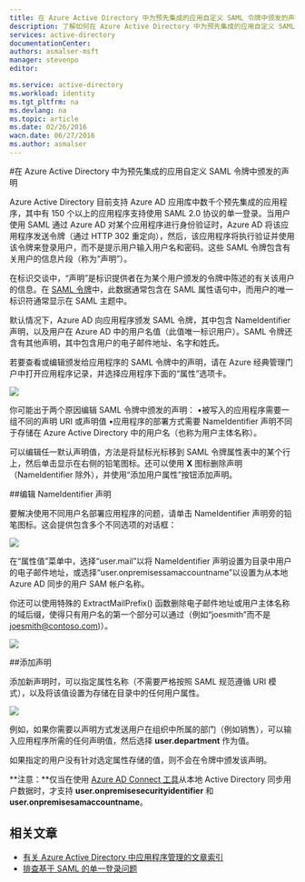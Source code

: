 ```yaml
---
title: 在 Azure Active Directory 中为预先集成的应用自定义 SAML 令牌中颁发的声明 | Azure
description: 了解如何在 Azure Active Directory 中为预先集成的应用自定义 SAML 令牌中颁发的声明
services: active-directory
documentationCenter: 
authors: asmalser-msft
manager: stevenpo
editor: 

ms.service: active-directory
ms.workload: identity
ms.tgt_pltfrm: na
ms.devlang: na
ms.topic: article
ms.date: 02/26/2016
wacn.date: 06/27/2016
ms.author: asmalser
---
```


#在 Azure Active Directory 中为预先集成的应用自定义 SAML 令牌中颁发的声明

Azure Active Directory 目前支持 Azure AD 应用库中数千个预先集成的应用程序，其中有 150 个以上的应用程序支持使用 SAML 2.0 协议的单一登录。当用户使用 SAML 通过 Azure AD 对某个应用程序进行身份验证时，Azure AD 将该应用程序发送令牌（通过 HTTP 302 重定向），然后，该应用程序将执行验证并使用该令牌来登录用户，而不是提示用户输入用户名和密码。这些 SAML 令牌包含有关用户的信息片段（称为“声明”）。

在标识交谈中，“声明”是标识提供者在为某个用户颁发的令牌中陈述的有关该用户的信息。在 [SAML 令牌](http://en.wikipedia.org/wiki/SAML_2.0)中，此数据通常包含在 SAML 属性语句中，而用户的唯一标识符通常显示在 SAML 主题中。

默认情况下，Azure AD 向应用程序颁发 SAML 令牌，其中包含 NameIdentifier 声明，以及用户在 Azure AD 中的用户名值（此值唯一标识用户）。SAML 令牌还含有其他声明，其中包含用户的电子邮件地址、名字和姓氏。

若要查看或编辑颁发给应用程序的 SAML 令牌中的声明，请在 Azure 经典管理门户中打开应用程序记录，并选择应用程序下面的“属性”选项卡。

![][1]

你可能出于两个原因编辑 SAML 令牌中颁发的声明：
•被写入的应用程序需要一组不同的声明 URI 或声明值 
•应用程序的部署方式需要 NameIdentifier 声明不同于存储在 Azure Active Directory 中的用户名（也称为用户主体名称）。

可以编辑任一默认声明值，方法是将鼠标光标移到 SAML 令牌属性表中的某个行上，然后单击显示在右侧的铅笔图标。还可以使用 **X** 图标删除声明（NameIdentifier 除外），并使用“添加用户属性”按钮添加声明。

##编辑 NameIdentifier 声明

要解决使用不同用户名部署应用程序的问题，请单击 NameIdentifier 声明旁的铅笔图标。这会提供包含多个不同选项的对话框：

![][2]

在“属性值”菜单中，选择“user.mail”以将 NameIdentifier 声明设置为目录中用户的电子邮件地址，或选择“user.onpremisessamaccountname”以设置为从本地 Azure AD 同步的用户 SAM 帐户名称。

你还可以使用特殊的 ExtractMailPrefix() 函数删除电子邮件地址或用户主体名称的域后缀，使得只有用户名的第一个部分可以通过（例如“joesmith”而不是 joesmith@contoso.com)）。

![][3]

##添加声明

添加新声明时，可以指定属性名称（不需要严格按照 SAML 规范遵循 URI 模式），以及将该值设置为存储在目录中的任何用户属性。

![][4]

例如，如果你需要以声明方式发送用户在组织中所属的部门（例如销售），可以输入应用程序所需的任何声明值，然后选择 **user.department** 作为值。

如果指定的用户没有针对选定属性存储的值，则不会在令牌中颁发该声明。

**注意：**仅当在使用 [Azure AD Connect 工具](./active-directory-aadconnect.md)从本地 Active Directory 同步用户数据时，才支持 **user.onpremisesecurityidentifier** 和 **user.onpremisesamaccountname**。

## 相关文章

- [有关 Azure Active Directory 中应用程序管理的文章索引](./active-directory-apps-index.md)
- [排查基于 SAML 的单一登录问题](./active-directory-saml-debugging.md)
    
<!--Image references-->
[1]: ./media/active-directory-saml-claims-customization/claimscustomization1.png
[2]: ./media/active-directory-saml-claims-customization/claimscustomization2.png
[3]: ./media/active-directory-saml-claims-customization/claimscustomization3.png
[4]: ./media/active-directory-saml-claims-customization/claimscustomization4.png

<!---HONumber=Mooncake_0620_2016-->